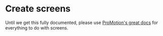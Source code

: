 # Create screens

Until we get this fully documented, please use [ProMotion's great docs](http://promotion.readthedocs.org/en/master/) for everything to do with screens.
